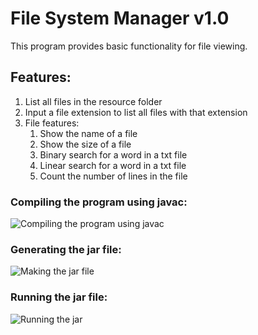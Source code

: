 # File System Manager v1.0

This program provides basic functionality for file viewing.

## Features:

1. List all files in the resource folder
2. Input a file extension to list all files with that extension
3. File features:
   1. Show the name of a file
   2. Show the size of a file
   3. Binary search for a word in a txt file
   4. Linear search for a word in a txt file
   5. Count the number of lines in the file

### Compiling the program using javac:

![Compiling the program using javac](https://i.imgur.com/TjW2d07.png)

### Generating the jar file:

![Making the jar file](https://i.imgur.com/ljdVUOL.png)

### Running the jar file:

![Running the jar](https://i.imgur.com/l5CfTRS.png)
